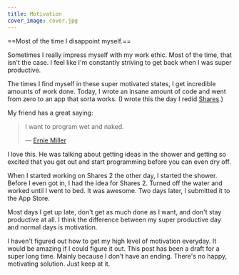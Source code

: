 ```yaml
---
title: Motivation
cover_image: cover.jpg
---
```


==Most of the time I disappoint myself.==

Sometimes I really impress myself with my work ethic. Most of the time, that isn't the case. I feel like I'm constantly striving to get back when I was super productive.

The times I find myself in these super motivated states, I get incredible amounts of work done. Today, I wrote an insane amount of code and went from zero to an app that sorta works. (I wrote this the day I redid [Shares](/shares-2).)

My friend has a great saying:

> I want to program wet and naked.
>
> — [Ernie Miller](https://twitter.com/erniemiller)

I love this. He was talking about getting ideas in the shower and getting so excited that you get out and start programming before you can even dry off.

When I started working on Shares 2 the other day, I started the shower. Before I even got in, I had the idea for Shares 2. Turned off the water and worked until I went to bed. It was awesome. Two days later, I submitted it to the App Store.

Most days I get up late, don't get as much done as I want, and don't stay productive at all. I think the difference between my super productive day and normal days is motivation.

I haven't figured out how to get my high level of motivation everyday. It would be amazing if I could figure it out. This post has been a draft for a super long time. Mainly because I don't have an ending. There's no happy, motivating solution. Just keep at it.
